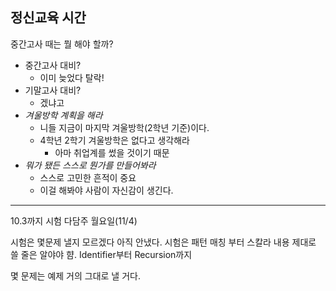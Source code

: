 ## 정신교육 시간
중간고사 때는 뭘 해야 할까?
- 중간고사 대비?
	- 이미 늦었다 탈락!
- 기말고사 대비?
	- 겠냐고
- *겨울방학 계획을 해라*
	- 니들 지금이 마지막 겨울방학(2학년 기준)이다.
	- 4학년 2학기 겨울방학은 없다고 생각해라
		- 아마 취업계를 썼을 것이기 때문
- *뭐가 됐든 스스로 뭔가를 만들어봐라*
	- 스스로 고민한 흔적이 중요
	- 이걸 해봐야 사람이 자신감이 생긴다.

---
10.3까지 시험
다담주 월요일(11/4)

시험은 몇문제 낼지 모르겠다 아직 안냈다.
시험은 패턴 매칭 부터
스칼라 내용 제대로 쓸 줄은 알야야 햠.
Identifier부터 Recursion까지

몇 문제는 예제 거의 그대로 낼 거다.
